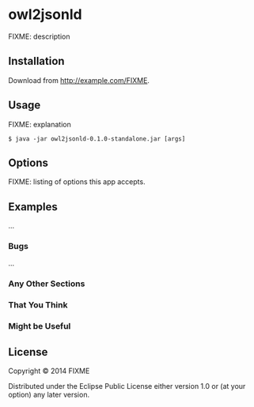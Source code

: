 # owl2jsonld

FIXME: description

## Installation

Download from http://example.com/FIXME.

## Usage

FIXME: explanation

    $ java -jar owl2jsonld-0.1.0-standalone.jar [args]

## Options

FIXME: listing of options this app accepts.

## Examples

...

### Bugs

...

### Any Other Sections
### That You Think
### Might be Useful

## License

Copyright © 2014 FIXME

Distributed under the Eclipse Public License either version 1.0 or (at
your option) any later version.
